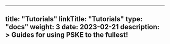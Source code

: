 
---
title: "Tutorials"
linkTitle: "Tutorials"
type: "docs"
weight: 3
date: 2023-02-21
description: >
  Guides for using PSKE to the fullest!
---
